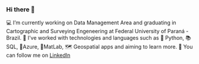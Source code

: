 ### Hi there 👋

💻 I’m currently working on Data Management Area and graduating in Cartographic and Surveying Engeneering at Federal University of Paraná - Brazil.
📘 I've worked with technologies and languages such as 👾 Python, 📚 SQL, 🔹Azure, 🗻MatLab, 🗺 Geospatial apps and aiming to learn more.
🔗 You can follow me on [LinkedIn](https://www.linkedin.com/in/rayssa-figueiredo-de-medeiros-a59aa5191/)


